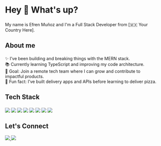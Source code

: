 <h1 align="left">Hey 👋 What's up?</h1>

###

<p align="left">My name is Efren Muñoz and I'm a Full Stack Developer from [🇲🇽 Your Country Here].</p>

###

<h2 align="left">About me</h2>

###

<p align="left">
✨ I’ve been building and breaking things with the MERN stack.<br>
📚 Currently learning TypeScript and improving my code architecture.<br>
🎯 Goal: Join a remote tech team where I can grow and contribute to impactful products.<br>
🎲 Fun fact: I’ve built delivery apps and APIs before learning to deliver pizza.
</p>

###

<h2 align="left">Tech Stack</h2>

###

<p align="left">
  <img src="https://img.shields.io/badge/JavaScript-F7DF1E?logo=javascript&logoColor=000&style=for-the-badge" />
  <img src="https://img.shields.io/badge/TypeScript-3178C6?logo=typescript&logoColor=fff&style=for-the-badge" />
  <img src="https://img.shields.io/badge/React-61DAFB?logo=react&logoColor=000&style=for-the-badge" />
  <img src="https://img.shields.io/badge/Node.js-339933?logo=node.js&logoColor=fff&style=for-the-badge" />
  <img src="https://img.shields.io/badge/Express-000000?logo=express&logoColor=fff&style=for-the-badge" />
  <img src="https://img.shields.io/badge/MongoDB-47A248?logo=mongodb&logoColor=fff&style=for-the-badge" />
  <img src="https://img.shields.io/badge/Git-F05032?logo=git&logoColor=fff&style=for-the-badge" />
  <img src="https://img.shields.io/badge/Tailwind%20CSS-38B2AC?logo=tailwind-css&logoColor=fff&style=for-the-badge" />
</p>

###

<h2 align="left">Let's Connect</h2>

<p align="left">
  <a href="https://www.linkedin.com/in/tuusuario" target="_blank">
    <img src="https://img.shields.io/badge/LinkedIn-0A66C2?logo=linkedin&logoColor=white&style=for-the-badge" />
  </a>
  <a href="mailto:tuemail@example.com" target="_blank">
    <img src="https://img.shields.io/badge/Gmail-D14836?logo=gmail&logoColor=white&style=for-the-badge" />
  </a>
</p>
